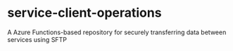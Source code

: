 # service-client-operations
 A Azure Functions-based repository for securely transferring data between services using SFTP
